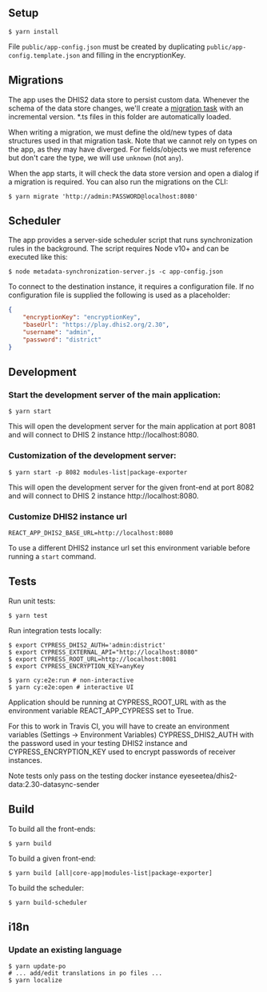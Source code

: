 ## Setup

```
$ yarn install
```

File `public/app-config.json` must be created by duplicating `public/app-config.template.json` and filling in the encryptionKey.

## Migrations

The app uses the DHIS2 data store to persist custom data. Whenever the schema of the data store changes, we'll create a [migration task](src/migrations/tasks) with an incremental version. \*.ts files in this folder are automatically loaded.

When writing a migration, we must define the old/new types of data structures used in that migration task. Note that we cannot rely on types on the app, as they may have diverged. For fields/objects we must reference but don't care the type, we will use `unknown` (not `any`).

When the app starts, it will check the data store version and open a dialog if a migration is required. You can also run the migrations on the CLI:

```
$ yarn migrate 'http://admin:PASSWORD@localhost:8080'
```

## Scheduler

The app provides a server-side scheduler script that runs synchronization rules in the background. The script requires Node v10+ and can be executed like this:

```
$ node metadata-synchronization-server.js -c app-config.json
```

To connect to the destination instance, it requires a configuration file. If no configuration file is supplied the following is used as a placeholder:

```json
{
    "encryptionKey": "encryptionKey",
    "baseUrl": "https://play.dhis2.org/2.30",
    "username": "admin",
    "password": "district"
}
```

## Development

### Start the development server of the main application:

```
$ yarn start
```

This will open the development server for the main application at port 8081 and will connect to DHIS 2 instance http://localhost:8080.

### Customization of the development server:

```
$ yarn start -p 8082 modules-list|package-exporter
```

This will open the development server for the given front-end at port 8082 and will connect to DHIS 2 instance http://localhost:8080.

### Customize DHIS2 instance url

```
REACT_APP_DHIS2_BASE_URL=http://localhost:8080
```

To use a different DHIS2 instance url set this environment variable before running a ``start`` command.

## Tests

Run unit tests:

```
$ yarn test
```

Run integration tests locally:

```
$ export CYPRESS_DHIS2_AUTH='admin:district'
$ export CYPRESS_EXTERNAL_API="http://localhost:8080"
$ export CYPRESS_ROOT_URL=http://localhost:8081
$ export CYPRESS_ENCRYPTION_KEY=anyKey

$ yarn cy:e2e:run # non-interactive
$ yarn cy:e2e:open # interactive UI
```

Application should be running at CYPRESS_ROOT_URL with as the environment variable REACT_APP_CYPRESS set to True.

For this to work in Travis CI, you will have to create an environment variables (Settings -> Environment Variables) CYPRESS_DHIS2_AUTH with the password used in your testing DHIS2 instance and CYPRESS_ENCRYPTION_KEY used to encrypt passwords of receiver instances.

Note tests only pass on the testing docker instance eyeseetea/dhis2-data:2.30-datasync-sender

## Build

To build all the front-ends:

```
$ yarn build
```

To build a given front-end:

```
$ yarn build [all|core-app|modules-list|package-exporter]
```

To build the scheduler:

```
$ yarn build-scheduler
```

## i18n

### Update an existing language

```
$ yarn update-po
# ... add/edit translations in po files ...
$ yarn localize
```
